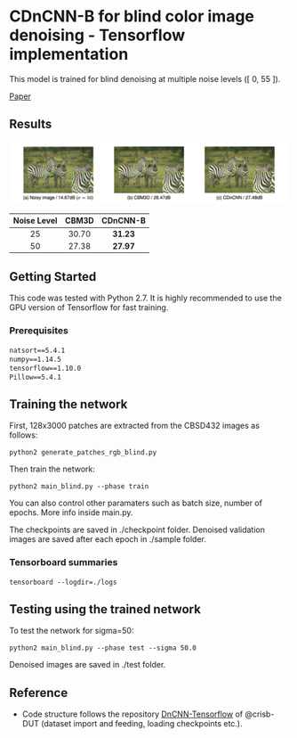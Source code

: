 # CDnCNN-B for blind color image denoising - Tensorflow implementation

This model is trained for blind denoising at multiple noise levels (\[ 0, 55 \]).

[Paper](http://www4.comp.polyu.edu.hk/~cslzhang/paper/DnCNN.pdf)

## Results
![CBSD68](./imgs/denoised.png)


| Noise Level | CBM3D | CDnCNN-B |
|:-----------:|:-------:|:----------------:|
| 25          | 30.70   | **31.23**        |
| 50          | 27.38   | **27.97**        |

## Getting Started

This code was tested with Python 2.7. It is highly recommended to use the GPU version of Tensorflow for fast training.

### Prerequisites
```
natsort==5.4.1
numpy==1.14.5
tensorflow==1.10.0
Pillow==5.4.1
```

## Training the network

First, 128x3000 patches are extracted from the CBSD432 images as follows:

```
python2 generate_patches_rgb_blind.py
```
Then train the network:
```
python2 main_blind.py --phase train
```
You can also control other paramaters such as batch size, number of epochs. More info inside main.py.

The checkpoints are saved in ./checkpoint folder. Denoised validation images are saved after each epoch in ./sample folder.

### Tensorboard summaries
```
tensorboard --logdir=./logs
```

## Testing using the trained network

To test the network for sigma=50:
```
python2 main_blind.py --phase test --sigma 50.0
```
Denoised images are saved in ./test folder.


## Reference
* Code structure follows the repository [DnCNN-Tensorflow](https://github.com/crisb-DUT/DnCNN-tensorflow) of @crisb-DUT (dataset import and feeding, loading checkpoints etc.).


